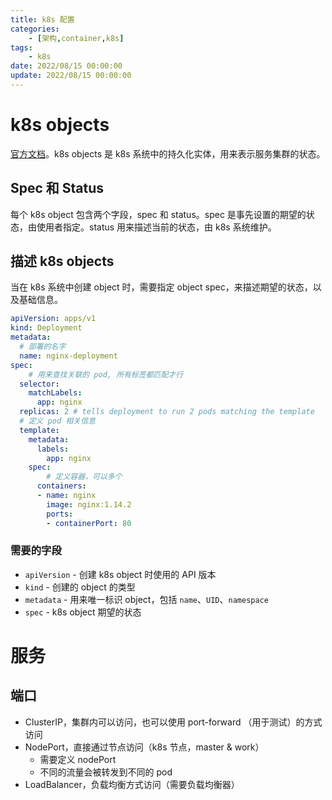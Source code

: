 ```yaml
---
title: k8s 配置
categories: 
	- [架构,container,k8s]
tags:
	- k8s
date: 2022/08/15 00:00:00
update: 2022/08/15 00:00:00
---
```


# k8s objects

[官方文档](https://kubernetes.io/docs/concepts/overview/working-with-objects/kubernetes-objects/)。k8s objects 是 k8s 系统中的持久化实体，用来表示服务集群的状态。

## Spec 和 Status

每个 k8s object 包含两个字段，spec 和 status。spec 是事先设置的期望的状态，由使用者指定。status 用来描述当前的状态，由 k8s 系统维护。

## 描述 k8s objects

当在 k8s 系统中创建 object 时，需要指定 object spec，来描述期望的状态，以及基础信息。

```yaml
apiVersion: apps/v1
kind: Deployment
metadata:
  # 部署的名字
  name: nginx-deployment
spec:
	# 用来查找关联的 pod, 所有标签都匹配才行
  selector:
    matchLabels:
      app: nginx
  replicas: 2 # tells deployment to run 2 pods matching the template
  # 定义 pod 相关信息
  template:
    metadata:
      labels:
        app: nginx
    spec:
    	# 定义容器，可以多个
      containers:
      - name: nginx
        image: nginx:1.14.2
        ports:
        - containerPort: 80
```

### 需要的字段

- `apiVersion` - 创建 k8s object 时使用的 API 版本
- `kind` - 创建的 object 的类型
- `metadata` - 用来唯一标识 object，包括 `name`、`UID`、`namespace`
- `spec` -  k8s object 期望的状态

# 服务

## 端口

- ClusterIP，集群内可以访问，也可以使用 port-forward （用于测试）的方式访问
- NodePort，直接通过节点访问（k8s 节点，master & work）
  - 需要定义 nodePort
  - 不同的流量会被转发到不同的 pod
- LoadBalancer，负载均衡方式访问（需要负载均衡器）